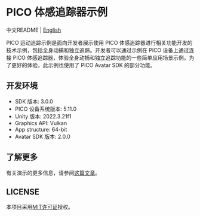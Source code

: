 # PICO 体感追踪器示例

中文README | [English](./README.md)

PICO 运动追踪示例是面向开发者展示使用 PICO 体感追踪器进行相关功能开发的技术示例，包括全身动捕和独立追踪。开发者可以通过示例在 PICO 设备上通过连接 PICO 体感追踪器，体验全身动捕和独立追踪功能的一些简单应用场景示例。为了更好的体验，此示例也使用了 PICO Avatar SDK 的部分功能。

## 开发环境

- SDK 版本: 3.0.0
- PICO 设备系统版本: 5.11.0
- Unity 版本: 2022.3.21f1
- Graphics API: Vulkan
- App structure: 64-bit
- Avatar SDK 版本: 2.0.0

## 了解更多

有关演示的更多信息，请参阅[这篇文章](https://developer-cn.picoxr.com/document/unity/motion-tracking-sample/)。

## LICENSE

本项目采用[MIT许可证](./License.md)授权。

